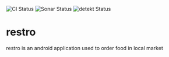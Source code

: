 ![CI Status](https://github.com/ayushpant1/restro/actions/workflows/android.yml/badge.svg)
![Sonar Status](https://github.com/ayushpant1/restro/actions/workflows/sonarqube.yml/badge.svg)
![detekt Status](https://github.com/ayushpant1/restro/actions/workflows/detekt.yml/badge.svg)

# restro
restro is an android application used to order food in local market
